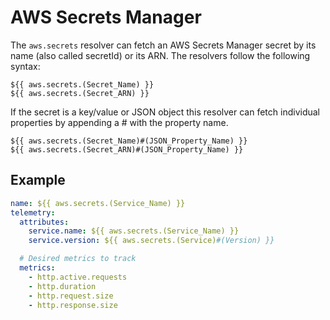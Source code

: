 # AWS Secrets Manager

The `aws.secrets` resolver can fetch an AWS Secrets Manager secret by its name (also called secretId) or its ARN. The resolvers follow the following syntax:

```plain
${{ aws.secrets.(Secret_Name) }}
${{ aws.secrets.(Secret_ARN) }}
```

If the secret is a key/value or JSON object this resolver can fetch individual properties by appending a # with the property name.

```plain
${{ aws.secrets.(Secret_Name)#(JSON_Property_Name) }}
${{ aws.secrets.(Secret_ARN)#(JSON_Property_Name) }}
```

## Example

```yaml
name: ${{ aws.secrets.(Service_Name) }}
telemetry:
  attributes:
    service.name: ${{ aws.secrets.(Service_Name) }}
    service.version: ${{ aws.secrets.(Service)#(Version) }}

  # Desired metrics to track
  metrics:
    - http.active.requests
    - http.duration
    - http.request.size
    - http.response.size
```
